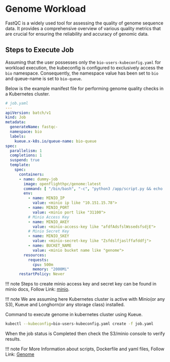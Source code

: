 # Genome Workload
FastQC is a widely used tool for assessing the quality of genome sequence data. It provides a comprehensive overview of various quality metrics that are crucial for ensuring the reliability and accuracy of genomic data. 


## Steps to Execute Job
Assuming that the user possesses only the `bio-users-kubeconfig.yaml` for workload execution, the kubeconfig is configured to exclusively access the `bio` namespace. Consequently, the namespace value has been set to `bio` and queue-name is set to `bio-queue`.

Below is the example manifest file for performing genome quality checks in a Kubernetes cluster.
```yaml
# job.yaml
---
apiVersion: batch/v1
kind: Job
metadata:
  generateName: fastqc-
  namespace: bio
  labels:
    kueue.x-k8s.io/queue-name: bio-queue
spec:
  parallelism: 1
  completions: 1
  suspend: true
  template:
    spec:
      containers:
      - name: dummy-job
        image: openflighthpc/genome:latest
        command: [ "/bin/bash", "-c", "python3 /app/script.py && echo '' && ls / && ls /app/ &&cat /app/sample_data_fastqc.html " ]
        env:
          - name: MINIO_IP
            value: <minio ip like "10.151.15.78">
          - name: MINIO_PORT
            value: <minio port like "31100">
          # Minio Access Key   
          - name: MINIO_AKEY
            value: <minio-access-key like "afdfAdsfslWssedsfsdjE">
          # Minio Secret Key   
          - name: MINIO_SKEY
            value: <minio-secret-key like "Zsfdslfjaslffafddfj">
          - name: BUCKET_NAME
            value: <minio bucket name like "genome">
        resources:
          requests:
            cpu: 500m
            memory: "2000Mi"
      restartPolicy: Never
```

!!! note
    Steps to create minio access key and secret key can be found in minio docs, Follow Link: [minio](./minio.md#create-access-key-and-secret-key).

!!! note
    We are assuming here Kubernetes cluster is active with Minio(or any S3), Kueue and Longhorn(or any storage class) installed.

Command to execute genome in kubernetes cluster using Kueue.

```bash
kubectl --kubeconfig=bio-users-kubeconfig.yaml create -f job.yaml
```

When the job status is Completed then check the S3/minio console to verify results.

!!! note
    For More Information about scripts, Dockerfile and yaml files, Follow Link: [Genome](https://github.com/openflighthpc/hpc-on-k8s/tree/main/workloads/genome)